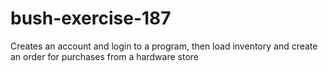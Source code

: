 # bush-exercise-187
Creates an account and login to a program, then load inventory and create an order for purchases from a hardware store
